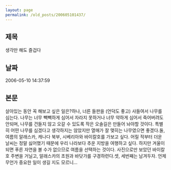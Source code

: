 ```yaml
---
layout: page
permalink: /old_posts/200605101437/
---
```


## 제목
생각만 해도 즐겁다

## 날짜
2006-05-10 14:37:59

## 본문
살아있는 동안 꼭 해보고 싶은 일은?하나, 너른 들판을 (언덕도 좋고) 사들여서 나무를 심는다. 나무는 너무 빽빽하게 심어서 자라지 못하거나 너무 약하게 심어서 죽어버려도 안되며, 나무를 건들지 않고 오갈 수 있도록 작은 오솔길은 만들어 놔야할 것이다. 특별히 어떤 나무를 심겠다고 생각하지는 않았지만 열매가 잘 맺히는 나무였으면 좋겠다.둘, 여름의 알래스카, 캐나다 북부, 시베리아와 바이칼호를 가보고 싶다. 어릴 적부터 더운 날씨는 정말 싫어했기 때문에 우리 나라보다 추운 지방을 여행하고 싶다. 하지만 겨울이 되면 푸른 자연을 볼 수가 없으므로 여름을 선택하는 것이다. 사진으로만 보았던 바이칼호 주변을 거닐고, 알래스카의 초원과 바닷가를 구경하련다.셋, 세번째는 남겨두자. 언제 무언가 중요한 일이 생길 지도 모르니...